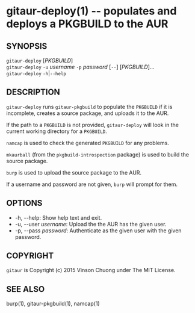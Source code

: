 # gitaur-deploy(1) -- populates and deploys a PKGBUILD to the AUR

## SYNOPSIS
`gitaur-deploy` [_PKGBUILD_]<br>
`gitaur-deploy` `-u` _username_ `-p` _password_ [`--`] [_PKGBUILD_]...<br>
`gitaur-deploy` `-h`|`--help`<br>

## DESCRIPTION
`gitaur-deploy` runs `gitaur-pkgbuild` to populate the `PKGBUILD` if it is
incomplete, creates a source package, and uploads it to the AUR.

If the path to a `PKGBUILD` is not provided, `gitaur-deploy` will look in the
current working directory for a `PKGBUILD`.

`namcap` is used to check the generated `PKGBUILD` for any problems.

`mkaurball` (from the `pkgbuild-introspection` package) is used to build the
source package.

`burp` is used to upload the source package to the AUR.

If a username and password are not given, `burp` will prompt for them.

## OPTIONS
* -h, --help:
  Show help text and exit.
* -u, --user _username_:
  Upload the the AUR has the given user.
* -p, --pass _password_:
  Authenticate as the given user with the given password.

## COPYRIGHT
`gitaur` is Copyright (c) 2015 Vinson Chuong under The MIT License.

## SEE ALSO
burp(1), gitaur-pkgbuild(1), namcap(1)

